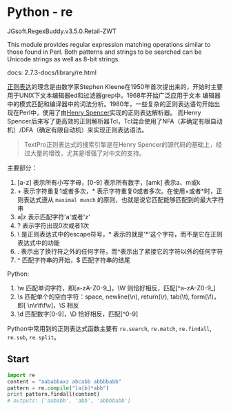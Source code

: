 # Python - re


JGsoft.RegexBuddy.v3.5.0.Retail-ZWT

This module provides regular expression matching operations similar to those found in Perl. Both patterns and strings to be searched can be Unicode strings as well as 8-bit strings.

docs: 2.7.3-docs/library/re.html

[正则表达](http://zh.wikipedia.org/wiki/%E6%AD%A3%E5%88%99%E8%A1%A8%E8%BE%BE%E5%BC%8F)的理念是由数学家Stephen Kleene在1950年首次提出来的，开始时主要用于UNIX下文本编辑器ed和过滤器grep中。1968年开始广泛应用于文本
编辑器中的模式匹配和编译器中的词法分析。1980年，一些复杂的正则表达语句开始出现在Perl中，使用了由[Henry Spencer](https://en.wikipedia.org/wiki/Henry_Spencer)实现的正则表达解析器。
而Henry Spencer后来写了更高效的正则解析器Tcl，Tcl混合使用了NFA（非确定有限自动机）/DFA（确定有限自动机）来实现正则表达语法。

>TextPro正则表达式的搜索引掣是在Henry Spencer的源代码的基础上，经过大量的增改，尤其是增强了对中文的支持。

主要部分：

1. \[a-z] 表示所有小写字母，\[0-9] 表示所有数字，\[amk] 表示a、m或k
1. \+ 表示字符重复1或者多次，\* 表示字符重复0或者多次。在使用\+或者\*时，正则表达式遵从 ```maximal munch``` 的原则，也就是说它匹配能够匹配到的最大字符串
1. a|z 表示匹配字符'a'或者'z'
1. ? 表示字符出现0次或者1次
1. \\ 是正则表达式中的escape符号，\* 表示的就是'*'这个字符，而不是它在正则表达式中的功能
1. . 表示出了换行符之外的任何字符，而^表示出了紧接它的字符以外的任何字符
1. ^ 匹配字符串的开始，$ 匹配字符串的结尾

Python:

1. \w 匹配单词字符，即[a-zA-Z0-9\_]，\W 则恰好相反，匹配[^a-zA-Z0-9\_]
1. \s 匹配单个的空白字符：space, newline(\n), return(\r), tab(\t), form(\f)，即[ \n\r\t\f\v]，\S 相反
1. \d 匹配数字[0-9]，\D 恰好相反，匹配[^0-9]

Python中常用到的正则表达式函数主要有 ```re.search```, ```re.match```, ```re.findall```, ```re.sub```, ```re.split```。

## Start

```python
import re
content = "aababbaxz abcabb abbbbabb"
pattern = re.compile("[a|b]*abb")
print pattern.findall(content)
# outputs: ['aababb', 'abb', 'abbbbabb']
```
